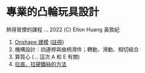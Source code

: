 # 專業的凸輪玩具設計

熱得冒煙的課程 ... 
2022 (C) Elton Huang 黃敦紀

1. [Onshape 建模](https://hackmd.io/@nandemoi/ByjSvP0Es) ([註冊](https://nandemoi.github.io/zl111/Onshape_Reg.pdf))
2. 機構設計：四連桿與曲柄滑件；轉動、滑動、相切結合
3. 算質心 (... 這次 A 和 E 有關)
4. [拉直、拉硬鐵絲的方法](https://www.youtube.com/watch?v=7oFJy7Ld7KM)
